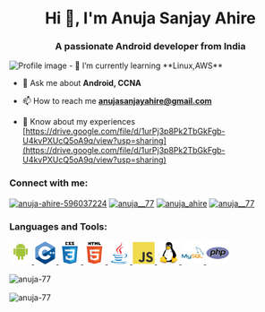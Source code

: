 <h1 align="center">Hi 👋, I'm Anuja Sanjay Ahire</h1>
<h3 align="center">A passionate Android developer from India</h3>
<img src="[url](https://www.google.com/url?sa=i&url=https%3A%2F%2Flottiefiles.com%2Fanimations%2Fgirl-on-computer-with-idea-vKx1wtZe5l&psig=AOvVaw21xuxS1XNWWJdoq2KDE8AK&ust=1709636231099000&source=images&cd=vfe&opi=89978449&ved=0CBIQjRxqFwoTCND3zr252oQDFQAAAAAdAAAAABAW)" alt="Profile image">
- 🌱 I’m currently learning **Linux,AWS**

- 💬 Ask me about **Android, CCNA**

- 📫 How to reach me **anujasanjayahire@gmail.com**

- 📄 Know about my experiences [https://drive.google.com/file/d/1urPj3p8Pk2TbGkFgb-U4kvPXUcQ5oA9q/view?usp=sharing](https://drive.google.com/file/d/1urPj3p8Pk2TbGkFgb-U4kvPXUcQ5oA9q/view?usp=sharing)

<h3 align="left">Connect with me:</h3>
<p align="left">
<a href="https://linkedin.com/in/anuja-ahire-596037224" target="blank"><img align="center" src="https://raw.githubusercontent.com/rahuldkjain/github-profile-readme-generator/master/src/images/icons/Social/linked-in-alt.svg" alt="anuja-ahire-596037224" height="30" width="40" /></a>
<a href="https://instagram.com/anuja__77" target="blank"><img align="center" src="https://raw.githubusercontent.com/rahuldkjain/github-profile-readme-generator/master/src/images/icons/Social/instagram.svg" alt="anuja__77" height="30" width="40" /></a>
<a href="https://www.leetcode.com/anuja_ahire" target="blank"><img align="center" src="https://raw.githubusercontent.com/rahuldkjain/github-profile-readme-generator/master/src/images/icons/Social/leet-code.svg" alt="anuja_ahire" height="30" width="40" /></a>
<a href="https://discord.gg/anuja__77" target="blank"><img align="center" src="https://raw.githubusercontent.com/rahuldkjain/github-profile-readme-generator/master/src/images/icons/Social/discord.svg" alt="anuja__77" height="30" width="40" /></a>
</p>

<h3 align="left">Languages and Tools:</h3>
<p align="left"> <a href="https://developer.android.com" target="_blank" rel="noreferrer"> <img src="https://raw.githubusercontent.com/devicons/devicon/master/icons/android/android-original-wordmark.svg" alt="android" width="40" height="40"/> </a> <a href="https://www.w3schools.com/cpp/" target="_blank" rel="noreferrer"> <img src="https://raw.githubusercontent.com/devicons/devicon/master/icons/cplusplus/cplusplus-original.svg" alt="cplusplus" width="40" height="40"/> </a> <a href="https://www.w3schools.com/css/" target="_blank" rel="noreferrer"> <img src="https://raw.githubusercontent.com/devicons/devicon/master/icons/css3/css3-original-wordmark.svg" alt="css3" width="40" height="40"/> </a> <a href="https://www.w3.org/html/" target="_blank" rel="noreferrer"> <img src="https://raw.githubusercontent.com/devicons/devicon/master/icons/html5/html5-original-wordmark.svg" alt="html5" width="40" height="40"/> </a> <a href="https://www.java.com" target="_blank" rel="noreferrer"> <img src="https://raw.githubusercontent.com/devicons/devicon/master/icons/java/java-original.svg" alt="java" width="40" height="40"/> </a> <a href="https://developer.mozilla.org/en-US/docs/Web/JavaScript" target="_blank" rel="noreferrer"> <img src="https://raw.githubusercontent.com/devicons/devicon/master/icons/javascript/javascript-original.svg" alt="javascript" width="40" height="40"/> </a> <a href="https://www.linux.org/" target="_blank" rel="noreferrer"> <img src="https://raw.githubusercontent.com/devicons/devicon/master/icons/linux/linux-original.svg" alt="linux" width="40" height="40"/> </a> <a href="https://www.mysql.com/" target="_blank" rel="noreferrer"> <img src="https://raw.githubusercontent.com/devicons/devicon/master/icons/mysql/mysql-original-wordmark.svg" alt="mysql" width="40" height="40"/> </a> <a href="https://www.php.net" target="_blank" rel="noreferrer"> <img src="https://raw.githubusercontent.com/devicons/devicon/master/icons/php/php-original.svg" alt="php" width="40" height="40"/> </a> </p>

<p><img align="center" src="https://github-readme-stats.vercel.app/api/top-langs?username=anuja-77&show_icons=true&locale=en&layout=compact" alt="anuja-77" /></p>

<p><img align="center" src="https://github-readme-streak-stats.herokuapp.com/?user=anuja-77&" alt="anuja-77" /></p>
